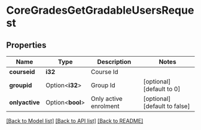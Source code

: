 # CoreGradesGetGradableUsersRequest

## Properties

Name | Type | Description | Notes
------------ | ------------- | ------------- | -------------
**courseid** | **i32** | Course Id | 
**groupid** | Option<**i32**> | Group Id | [optional][default to 0]
**onlyactive** | Option<**bool**> | Only active enrolment | [optional][default to false]

[[Back to Model list]](../README.md#documentation-for-models) [[Back to API list]](../README.md#documentation-for-api-endpoints) [[Back to README]](../README.md)


